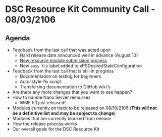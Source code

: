 # DSC Resource Kit Community Call - 08/03/2106
## Agenda
- Feedback from the last call that was acted upon
  - Hard release date announced well in advance (August 10)
  - [New resource module submission process](https://github.com/PowerShell/DscResources/blob/master/NewResourceModuleSubmissions.md)
  - New ```easy fix``` label added to xPSDesiredStateConfiguration
- Feedback from the last call that is still in progress
  - Documentation on testing for beginners
  - Auto-style-fix script
  - Transferring documentation to GitHub wiki's
- Are there any more changes that you want to see happen?
- How to handle Nano Server resources
  - WMF 5.1 just released!
- Modules currently on track to be released on 08/10/2106 (**This will not be a definitive list and may be subject to change**)
- Modules that are currently blocked from release
- How the release process works
- Our overall goals for the DSC Resource Kit
